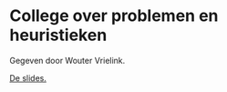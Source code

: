 # College over problemen en heuristieken

Gegeven door Wouter Vrielink.

[De slides.](/course/lectures/10%20opening/AlgoritmenenHeuristieken_college2.pdf)
